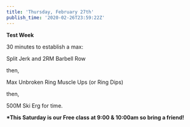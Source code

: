 ```yaml
---
title: 'Thursday, February 27th'
publish_time: '2020-02-26T23:59:22Z'
---
```


**Test Week**

30 minutes to establish a max:

Split Jerk and 2RM Barbell Row

then,

Max Unbroken Ring Muscle Ups (or Ring Dips)

then,

500M Ski Erg for time.

**\*This Saturday is our Free class at 9:00 & 10:00am so bring a
friend!**
